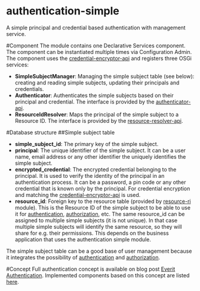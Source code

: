 authentication-simple
=====================

A simple principal and credential based authentication with management service.

#Component
The module contains one Declarative Services component. The component can be 
instantiated multiple times via Configuration Admin. The component uses the 
[credential-encryptor-api][2] and registers three OSGi services: 
 - **SimpleSubjectManager**: Managing the simple subject table (see below): 
 creating and reading simple subjects, updating their principals and 
 credentials. 
 - **Authenticator**: Authenticates the simple subjects based on their 
 principal and credential. The interface is provided by the 
 [authenticator-api][3].
 - **ResourceIdResolver**: Maps the principal of the simple subject to a 
 Resource ID. The interface is provided by the [resource-resolver-api][4].

#Database structure
##Simple subject table
 - **simple_subject_id**: The primary key of the simple subject.
 - **principal**: The unique identifier of the simple subject. It can be a 
 user name, email address or any other identifier the uniquely identifies the 
 simple subject.
 - **encrypted_credential**: The encrypted credential belonging to the 
 principal. It is used to verify the identity of the principal in an 
 authentication process. It can be a password, a pin code or any other 
 credential that is known only by the principal. For credential encryption 
 and matching the [credential-encryptor-api][2] is used.
 - **resource_id**: Foreign key to the resource table (provided by 
 [resource-ri][5] module). This is the Resource ID of the simple subject to 
 be able to use it for [authentication][6], [authorization][7], etc. The same 
 resource_id can be assigned to multiple simple subjects (it is not unique). 
 In that case multiple simple subjects will identify the same resource, so 
 they will share for e.g. their permissions. This depends on the business 
 application that uses the authentication simple module.

The simple subject table can be a good base of user management because it 
integrates the possibility of [authentication][6] and [authorization][7].
 
#Concept
Full authentication concept is available on blog post [Everit Authentication][1].
Implemented components based on this concept are listed [here][8].

[1]: http://everitorg.wordpress.com/2014/07/31/everit-authentication/
[2]: https://github.com/everit-org/credential-encryptor-api
[3]: https://github.com/everit-org/authenticator-api
[4]: https://github.com/everit-org/resource-resolver-api
[5]: https://github.com/everit-org/resource-ri
[6]: https://github.com/everit-org/authentication-context-api
[7]: https://github.com/everit-org/authorization-api
[8]: http://everitorg.wordpress.com/2014/07/31/everit-authentication-implemented-and-released-2/
